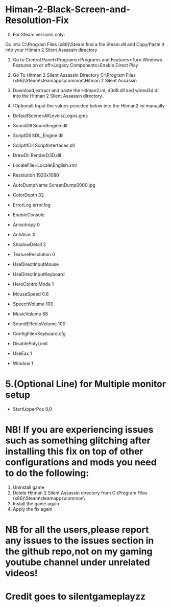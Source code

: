# Himan-2-Black-Screen-and-Resolution-Fix
 
0. For Steam versions only:

Go into C:\Program Files (x86)\Steam find a file Steam.dll and Copy/Paste it into your Hitman 2 Silent Assassin  directory 

1. Go to Control Panel>Programs>Programs and Features>Turn Windows Features on or off>Legacy Components>Enable Direct Play

2. Go To Hitman 2 Silent Assassin Directory C:\Program Files (x86)\Steam\steamapps\common\Hitman 2 Silent Assassin

3. Download,extract and paste the Hitman2.ini, d3d8.dll and wined3d.dll into the Hitman 2 Silent Assassin directory.

4. (Optional) Input the values provided below into the Hitman2.ini manually
* DefaultScene=AllLevels/Logos.gms

* SoundDll SoundEngine.dll
* ScriptDll SDL_Engine.dll
* ScriptIfDll ScriptInterfaces.dll
* DrawDll RenderD3D.dll

* LocaleFile=Locale\English.xml
* Resolution 1920x1080

* AutoDumpName ScreenDump0000.jpg
* ColorDepth 32
* ErrorLog error.log
* EnableConsole

* Anisotropy 0
* AntiAlias 0
* ShadowDetail 2
* TextureResolution 0
* UseDirectInputMouse
* UseDirectInputKeyboard
* HeroControlMode 1
* MouseSpeed 0.8

* SpeechVolume 100
* MusicVolume 88
* SoundEffectsVolume 100

* ConfigFile=Keyboard.cfg

* DisablePolyLimit
* UseEax 1
* Window 1

# 5.(Optional Line) for Multiple monitor setup
* StartUpperPos 0,0

# NB! If you are experiencing issues such as something glitching after installing this fix on top of other configurations and mods you need to do the following:

1. Uninstall game
2. Delete Hitman 2 Silent Assassin directory from C:\Program Files (x86)\Steam\steamapps\common\
3. Install the game again 
4. Apply the fix again

# NB for all the users,please report any issues to the issues section in the github repo,not on my gaming youtube channel under unrelated videos!

# Credit goes to silentgameplayzz


